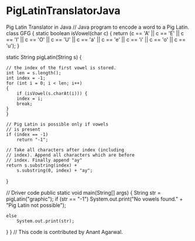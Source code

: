# PigLatinTranslatorJava
Pig Latin Translator in Java
// Java program to encode a word to a Pig Latin. 
class GFG { 
static boolean isVowel(char c) { 
	return (c == 'A' || c == 'E' || c == 'I' || c == 'O' || c == 'U' || 
			c == 'a' || c == 'e' || c == 'i' || c == 'o' || c == 'u'); 
} 

static String pigLatin(String s) { 

	// the index of the first vowel is stored. 
	int len = s.length(); 
	int index = -1; 
	for (int i = 0; i < len; i++) 
	{ 
		if (isVowel(s.charAt(i))) { 
		index = i; 
		break; 
	} 
	} 

	// Pig Latin is possible only if vowels 
	// is present 
	if (index == -1) 
		return "-1"; 

	// Take all characters after index (including 
	// index). Append all characters which are before 
	// index. Finally append "ay" 
	return s.substring(index) + 
		s.substring(0, index) + "ay"; 
} 

// Driver code 
public static void main(String[] args) { 
	String str = pigLatin("graphic"); 
	if (str == "-1") 
		System.out.print("No vowels found." + 
						"Pig Latin not possible"); 
	
	else
		System.out.print(str); 
} 
} 
// This code is contributed by Anant Agarwal. 
